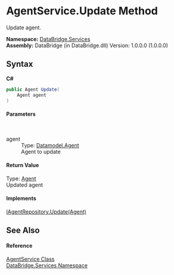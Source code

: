 # AgentService.Update Method 
 

Update agent.

**Namespace:**&nbsp;<a href="651c74f6-3541-31f2-95e9-45b42a3f37f6">DataBridge.Services</a><br />**Assembly:**&nbsp;DataBridge (in DataBridge.dll) Version: 1.0.0.0 (1.0.0.0)

## Syntax

**C#**<br />
``` C#
public Agent Update(
	Agent agent
)
```


#### Parameters
&nbsp;<dl><dt>agent</dt><dd>Type: <a href="87bd37bb-4841-462c-dac2-4b100399bf06">Datamodel.Agent</a><br />Agent to update</dd></dl>

#### Return Value
Type: <a href="87bd37bb-4841-462c-dac2-4b100399bf06">Agent</a><br />Updated agent

#### Implements
<a href="65be8f4c-f1e3-d65b-bfdd-d3c5fbbbcdd4">IAgentRepository.Update(Agent)</a><br />

## See Also


#### Reference
<a href="440c47be-9282-875b-37b7-48d7610b463d">AgentService Class</a><br /><a href="651c74f6-3541-31f2-95e9-45b42a3f37f6">DataBridge.Services Namespace</a><br />